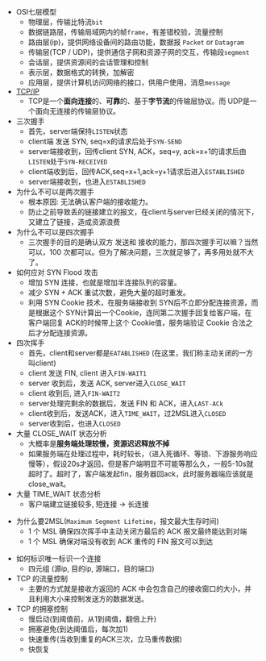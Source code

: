 - OSI七层模型
    * 物理层，传输比特流`bit`
    * 数据链路层，传输局域网内的帧`frame`，有差错校验，流量控制
    * 路由层(ip)，提供网络设备间的路由功能，数据报 `Packet` or `Datagram`
    * 传输层(TCP / UDP)，提供通信子网和资源子网的交互，传输段`segment`
    * 会话层，提供资源间的会话管理和控制
    * 表示层，数据格式的转换，加解密
    * 应用层，提供计算机访问网络的接口，供用户使用，消息`message`
- [TCP/IP](https://zhuanlan.zhihu.com/p/266505297)
    * TCP是一个**面向连接**的、**可靠**的、基于**字节流**的传输层协议。而 UDP是一个面向无连接的传输层协议。
- 三次握手
    * 首先，server端保持`LISTEN`状态
    * client端 发送 SYN, seq=x的请求后处于`SYN-SEND`
    * server端接收到，回传client SYN, ACK，seq=y, ack=x+1的请求后由`LISTEN`处于`SYN-RECEIVED`
    * client端收到后，回传ACK,seq=x+1,ack=y+1请求后进入`ESTABLISHED`
    * server端接收到，也进入`ESTABLISHED`
- 为什么不可以是两次握手
    * 根本原因: 无法确认客户端的接收能力。
    * 防止之前导致丢的链接建立的报文，在client与server已经关闭的情况下，又建立了链接，造成资源浪费
- 为什么不可以是四次握手
    * 三次握手的目的是确认双方 发送和 接收的能力，那四次握手可以嘛？当然可以，100 次都可以。但为了解决问题，三次就足够了，再多用处就不大了。
- 如何应对 SYN Flood 攻击
    * 增加 SYN 连接，也就是增加半连接队列的容量。
    * 减少 SYN + ACK 重试次数，避免大量的超时重发。
    * 利用 SYN Cookie 技术，在服务端接收到 SYN后不立即分配连接资源，而是根据这个 SYN计算出一个Cookie，连同第二次握手回复给客户端，在客户端回复 ACK的时候带上这个 Cookie值，服务端验证 Cookie 合法之后才分配连接资源。
- 四次挥手
    * 首先，client和server都是`EATABLISHED` (在这里，我们称主动关闭的一方叫client)
    * client 发送 FIN, client 进入`FIN-WAIT1`
    * server 收到后，发送 ACK, server进入`CLOSE_WAIT` 
    * client 收到后, 进入`FIN-WAIT2`
    * server处理完剩余的数据后，发送 FIN 和 ACK，进入`LAST-ACk`
    * client收到后，发送ACK，进入`TIME_WAIT`，过2MSL进入`CLOSED`
    * server收到后，也进入`CLOSED`
- 大量 CLOSE_WAIT 状态分析
    * 大概率是**服务端处理较慢，资源迟迟释放不掉**
    * 如果服务端在处理过程中，耗时较长，（进入死循环、等锁、下游服务响应慢等），假设20s才返回，但是客户端明显不可能等那么久，一般5-10s就超时了。超时了，客户端发起fin，服务器回ack，此时服务器端应该就是close_wait。
- 大量 TIME_WAIT 状态分析
    * 客户端建立链接较多, 短连接 -> 长连接
* 为什么要2MSL(`Maximum Segment Lifetime`，报文最大生存时间)
    * 1 个 MSL 确保四次挥手中主动关闭方最后的 ACK 报文最终能达到对端
    * 1 个 MSL 确保对端没有收到 ACK 重传的 FIN 报文可以到达
- 如何标识唯一标识一个连接
    * 四元组 (源ip, 目的ip, 源端口，目的端口)
- TCP 的流量控制
    - 主要的方式就是接收方返回的 ACK 中会包含自己的接收窗口的大小，并且利用大小来控制发送方的数据发送。
- TCP 的拥塞控制
    - 慢启动(到阈值前，从1到阈值，翻倍上升)
    - 拥塞避免(到达阈值后，每次加1)
    - 快速重传(当收到重复的ACK三次，立马重传数据)
    - 快恢复